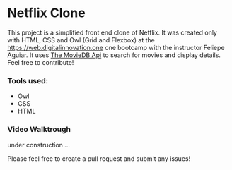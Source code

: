 # Netflix Clone



This project is a simplified front end clone of Netflix. It was created only with HTML, CSS and Owl (Grid and Flexbox) at the https://web.digitalinnovation.one one bootcamp with the instructor Feliepe Aguiar. It uses [The MovieDB Api](https://www.themoviedb.org/documentation/api) to search for movies and display details. Feel free to contribute!

### Tools used:
- Owl 
- CSS
- HTML


### Video Walktrough 
under construction ...



Please feel free to create a pull request and submit any issues!
